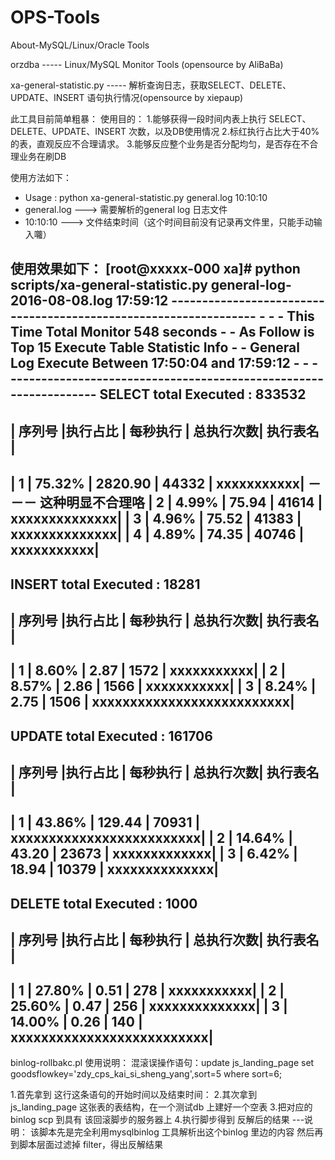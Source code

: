 # OPS-Tools
About-MySQL/Linux/Oracle  Tools 

orzdba                         ----- Linux/MySQL Monitor Tools (opensource by AliBaBa)



xa-general-statistic.py        ----- 解析查询日志，获取SELECT、DELETE、UPDATE、INSERT 语句执行情况(opensource by xiepaup)

此工具目前简单粗暴：
使用目的：
1.能够获得一段时间内表上执行 SELECT、DELETE、UPDATE、INSERT 次数，以及DB使用情况
2.标红执行占比大于40% 的表，直观反应不合理请求。
3.能够反应整个业务是否分配均匀，是否存在不合理业务在刷DB

使用方法如下：
+    Usage : python xa-general-statistic.py general.log 10:10:10    
+    general.log ---> 需要解析的general log 日志文件                
+    10:10:10    ---> 文件结束时间（这个时间目前没有记录再文件里，只能手动输入囖）

使用效果如下：
[root@xxxxx-000 xa]# python scripts/xa-general-statistic.py general-log-2016-08-08.log 17:59:12
     -----------------------------------------------------------------
     -                                                               -
     - This Time Total Monitor        548 seconds                    -
     - As Follow is Top  15 Execute Table Statistic Info             -
     - General Log Execute Between 17:50:04 and 17:59:12             -
     -                                                               -
     -----------------------------------------------------------------
SELECT total Executed : 833532
--------------------------------------------------------------------------
| 序列号 |执行占比 | 每秒执行 | 总执行次数|           执行表名           |
--------------------------------------------------------------------------
|    1   |  75.32% |  2820.90 |     44332 |                   xxxxxxxxxxx|    －－－ 这种明显不合理咯
|    2   |   4.99% |    75.94 |     41614 |                xxxxxxxxxxxxxx|
|    3   |   4.96% |    75.52 |     41383 |                xxxxxxxxxxxxxx|
|    4   |   4.89% |    74.35 |     40746 |                   xxxxxxxxxxx|
--------------------------------------------------------------------------
INSERT total Executed : 18281
--------------------------------------------------------------------------
| 序列号 |执行占比 | 每秒执行 | 总执行次数|           执行表名           |
--------------------------------------------------------------------------
|    1   |   8.60% |     2.87 |      1572 |                   xxxxxxxxxxx|
|    2   |   8.57% |     2.86 |      1566 |                   xxxxxxxxxxx|
|    3   |   8.24% |     2.75 |      1506 |    xxxxxxxxxxxxxxxxxxxxxxxxxx|
--------------------------------------------------------------------------
UPDATE total Executed : 161706
--------------------------------------------------------------------------
| 序列号 |执行占比 | 每秒执行 | 总执行次数|           执行表名           |
--------------------------------------------------------------------------
|    1   |  43.86% |   129.44 |     70931 |     xxxxxxxxxxxxxxxxxxxxxxxxx|
|    2   |  14.64% |    43.20 |     23673 |                 xxxxxxxxxxxxx|
|    3   |   6.42% |    18.94 |     10379 |                xxxxxxxxxxxxxx|
--------------------------------------------------------------------------
DELETE total Executed : 1000
--------------------------------------------------------------------------
| 序列号 |执行占比 | 每秒执行 | 总执行次数|           执行表名           |
--------------------------------------------------------------------------
|    1   |  27.80% |     0.51 |       278 |                   xxxxxxxxxxx|
|    2   |  25.60% |     0.47 |       256 |                xxxxxxxxxxxxxx|
|    3   |  14.00% |     0.26 |       140 |    xxxxxxxxxxxxxxxxxxxxxxxxxx|
--------------------------------------------------------------------------



binlog-rollbakc.pl      使用说明：
混滚误操作语句：update js_landing_page set goodsflowkey='zdy_cps_kai_si_sheng_yang',sort=5 where sort=6; 

1.首先拿到 这行这条语句的开始时间以及结束时间：
2.其次拿到 js_landing_page 这张表的表结构，在一个测试db 上建好一个空表
3.把对应的binlog scp 到具有 该回滚脚步的服务器上
4.执行脚步得到 反解后的结果
---说明：
    该脚本先是完全利用mysqlbinlog 工具解析出这个binlog 里边的内容
    然后再到脚本层面过滤掉 filter，得出反解结果
